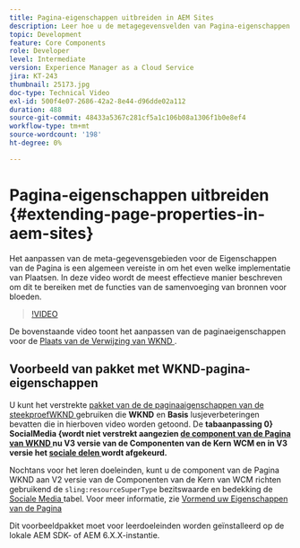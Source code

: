 ```yaml
---
title: Pagina-eigenschappen uitbreiden in AEM Sites
description: Leer hoe u de metagegevensvelden van Pagina-eigenschappen in Adobe Experience Manager Sites kunt uitbreiden. In deze video wordt de meest effectieve manier beschreven om dit te bereiken met de functies van de samenvoeging van bronnen voor bloeden.
topic: Development
feature: Core Components
role: Developer
level: Intermediate
version: Experience Manager as a Cloud Service
jira: KT-243
thumbnail: 25173.jpg
doc-type: Technical Video
exl-id: 500f4e07-2686-42a2-8e44-d96dde02a112
duration: 488
source-git-commit: 48433a5367c281cf5a1c106b08a1306f1b0e8ef4
workflow-type: tm+mt
source-wordcount: '198'
ht-degree: 0%

---
```


# Pagina-eigenschappen uitbreiden {#extending-page-properties-in-aem-sites}

Het aanpassen van de meta-gegevensgebieden voor de Eigenschappen van de Pagina is een algemeen vereiste in om het even welke implementatie van Plaatsen. In deze video wordt de meest effectieve manier beschreven om dit te bereiken met de functies van de samenvoeging van bronnen voor bloeden.

>[!VIDEO](https://video.tv.adobe.com/v/25173?quality=12&learn=on)

De bovenstaande video toont het aanpassen van de paginaeigenschappen voor de [ Plaats van de Verwijzing van WKND ](https://github.com/adobe/aem-guides-wknd).

## Voorbeeld van pakket met WKND-pagina-eigenschappen

U kunt het verstrekte [ pakket van de de paginaaigenschappen van de steekproefWKND ](./assets/WKND-PageProperties-Example-Dialog-1.0.zip) gebruiken die **WKND** en **Basis** lusjeverbeteringen bevatten die in hierboven video worden getoond. De **tabaanpassing 0&rbrace; SocialMedia &lbrace;wordt niet verstrekt aangezien [ de component van de Pagina van WKND ](https://github.com/adobe/aem-guides-wknd/blob/main/ui.apps/src/main/content/jcr_root/apps/wknd/components/page/.content.xml#L5) nu V3 versie van de Componenten van de Kern WCM en in V3 versie het [ sociale delen ](https://github.com/adobe/aem-core-wcm-components/pull/1930) wordt afgekeurd.**

Nochtans voor het leren doeleinden, kunt u de component van de Pagina WKND aan V2 versie van de Componenten van de Kern van WCM richten gebruikend de `sling:resourceSuperType` bezitswaarde en bedekking de [ Sociale Media ](https://github.com/adobe/aem-core-wcm-components/blob/main/content/src/content/jcr_root/apps/core/wcm/components/page/v2/page/_cq_dialog/.content.xml#L95) tabel. Voor meer informatie, zie [ Vormend uw Eigenschappen van de Pagina ](https://experienceleague.adobe.com/docs/experience-manager-65/developing/extending-aem/page-properties-views.html?lang=nl-NL#configuring-your-page-properties)

Dit voorbeeldpakket moet voor leerdoeleinden worden geïnstalleerd op de lokale AEM SDK- of AEM 6.X.X-instantie.
